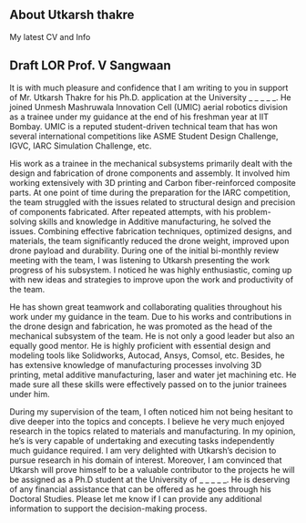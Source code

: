 ## About Utkarsh thakre
My latest CV and Info

## Draft LOR Prof. V Sangwaan

It is with much pleasure and confidence that I am writing to you in support of Mr. Utkarsh Thakre for his Ph.D. application at the University _ _ _ _ _. He joined Unmesh Mashruwala Innovation Cell (UMIC) aerial robotics division as a trainee under my guidance at the end of his freshman year at IIT Bombay. UMIC is a reputed student-driven technical team that has won several international competitions like ASME Student Design Challenge, IGVC, IARC Simulation Challenge, etc. 

His work as a trainee in the mechanical subsystems primarily dealt with the design and fabrication of drone components and assembly. It involved him working extensively with 3D printing and Carbon fiber-reinforced composite parts. At one point of time during the preparation for the IARC competition, the team struggled with the issues related to structural design and precision of components fabricated. After repeated attempts, with his problem-solving skills and knowledge in Additive manufacturing, he solved the issues. Combining effective fabrication techniques, optimized designs, and materials, the team significantly reduced the drone weight, improved upon drone payload and durability. During one of the initial bi-monthly review meeting with the team, I was listening to Utkarsh presenting the work progress of his subsystem. I noticed he was highly enthusiastic, coming up with new ideas and strategies to improve upon the work and productivity of the team.

He has shown great teamwork and collaborating qualities throughout his work under my guidance in the team. Due to his works and contributions in the drone design and fabrication, he was promoted as the head of the mechanical subsystem of the team. He is not only a good leader but also an equally good mentor. He is highly proficient with essential design and modeling tools like Solidworks, Autocad, Ansys, Comsol, etc. Besides, he has extensive knowledge of manufacturing processes involving 3D printing, metal additive manufacturing, laser and water jet machining etc. He made sure all these skills were effectively passed on to the junior trainees under him. 

During my supervision of the team, I often noticed him not being hesitant to dive deeper into the topics and concepts. I believe he very much enjoyed research in the topics related to materials and manufacturing. In my opinion, he’s is very capable of undertaking and executing tasks independently much guidance required. I am very delighted with Utkarsh’s decision to pursue research in his domain of interest. Moreover, I am convinced that Utkarsh will prove himself to be a valuable contributor to the projects he will be assigned as a Ph.D student at the University of _ _ _ _ _. He is deserving of any financial assistance that can be offered as he goes through his Doctoral Studies. Please let me know if I can provide any additional information to support the decision-making process. 
